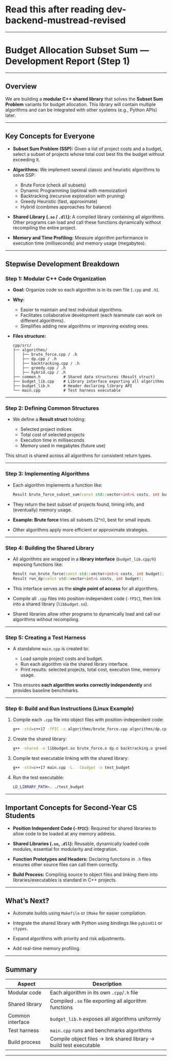 # Read this after reading dev-backend-mustread-revised

---

# Budget Allocation Subset Sum — Development Report (Step 1)

---

## Overview

We are building a **modular C++ shared library** that solves the **Subset Sum Problem** variants for budget allocation. This library will contain multiple algorithms and can be integrated with other systems (e.g., Python APIs) later.

---

## Key Concepts for Everyone

* **Subset Sum Problem (SSP):**
  Given a list of project costs and a budget, select a subset of projects whose total cost best fits the budget without exceeding it.

* **Algorithms:**
  We implement several classic and heuristic algorithms to solve SSP:

  * Brute Force (check all subsets)
  * Dynamic Programming (optimal with memoization)
  * Backtracking (recursive exploration with pruning)
  * Greedy Heuristic (fast, approximate)
  * Hybrid (combines approaches for balance)

* **Shared Library (`.so` / `.dll`):**
  A compiled library containing all algorithms. Other programs can load and call these functions dynamically without recompiling the entire project.

* **Memory and Time Profiling:**
  Measure algorithm performance in execution time (milliseconds) and memory usage (megabytes).

---

## Stepwise Development Breakdown

### Step 1: Modular C++ Code Organization

* **Goal:** Organize code so each algorithm is in its own file (`.cpp` and `.h`).

* **Why:**

  * Easier to maintain and test individual algorithms.
  * Facilitates collaborative development (each teammate can work on different algorithms).
  * Simplifies adding new algorithms or improving existing ones.

* **Files structure:**

  ```
  cpp/src/
  ├── algorithms/
  │   ├── brute_force.cpp / .h
  │   ├── dp.cpp / .h
  │   ├── backtracking.cpp / .h
  │   ├── greedy.cpp / .h
  │   ├── hybrid.cpp / .h
  ├── common.h          # Shared data structures (Result struct)
  ├── budget_lib.cpp    # Library interface exporting all algorithms
  ├── budget_lib.h      # Header declaring library API
  └── main.cpp          # Test harness executable
  ```

---

### Step 2: Defining Common Structures

* We define a **Result struct** holding:

  * Selected project indices
  * Total cost of selected projects
  * Execution time in milliseconds
  * Memory used in megabytes (future use)

This struct is shared across all algorithms for consistent return types.

---

### Step 3: Implementing Algorithms

* Each algorithm implements a function like:

  ```cpp
  Result brute_force_subset_sum(const std::vector<int>& costs, int budget);
  ```

* They return the best subset of projects found, timing info, and (eventually) memory usage.

* **Example: Brute force** tries all subsets (2^n), best for small inputs.

* Other algorithms apply more efficient or approximate strategies.

---

### Step 4: Building the Shared Library

* All algorithms are wrapped in a **library interface** (`budget_lib.cpp/h`) exposing functions like:

  ```cpp
  Result run_brute_force(const std::vector<int>& costs, int budget);
  Result run_dp(const std::vector<int>& costs, int budget);
  ```

* This interface serves as the **single point of access** for all algorithms.

* Compile all `.cpp` files into position-independent code (`-fPIC`), then link into a shared library (`libbudget.so`).

* Shared libraries allow other programs to dynamically load and call our algorithms without recompiling.

---

### Step 5: Creating a Test Harness

* A standalone `main.cpp` is created to:

  * Load sample project costs and budget.
  * Run each algorithm via the shared library interface.
  * Print results: selected projects, total cost, execution time, memory usage.

* This ensures **each algorithm works correctly independently** and provides baseline benchmarks.

---

### Step 6: Build and Run Instructions (Linux Example)

1. Compile each `.cpp` file into object files with position-independent code:

   ```bash
   g++ -std=c++17 -fPIC -c algorithms/brute_force.cpp algorithms/dp.cpp algorithms/backtracking.cpp algorithms/greedy.cpp algorithms/hybrid.cpp budget_lib.cpp
   ```

2. Create the shared library:

   ```bash
   g++ -shared -o libbudget.so brute_force.o dp.o backtracking.o greedy.o hybrid.o budget_lib.o
   ```

3. Compile test executable linking with the shared library:

   ```bash
   g++ -std=c++17 main.cpp -L. -lbudget -o test_budget
   ```

4. Run the test executable:

   ```bash
   LD_LIBRARY_PATH=. ./test_budget
   ```

---

## Important Concepts for Second-Year CS Students

* **Position Independent Code (`-fPIC`):**
  Required for shared libraries to allow code to be loaded at any memory address.

* **Shared Libraries (`.so`, `.dll`):**
  Reusable, dynamically loaded code modules, essential for modularity and integration.

* **Function Prototypes and Headers:**
  Declaring functions in `.h` files ensures other source files can call them correctly.

* **Build Process:**
  Compiling source to object files and linking them into libraries/executables is standard in C++ projects.

---

## What’s Next?

* Automate builds using `Makefile` or `CMake` for easier compilation.

* Integrate the shared library with Python using bindings like `pybind11` or `ctypes`.

* Expand algorithms with priority and risk adjustments.

* Add real-time memory profiling.

---

## Summary

| Aspect           | Description                                                        |
| ---------------- | ------------------------------------------------------------------ |
| Modular code     | Each algorithm in its own `.cpp`/`.h` file                         |
| Shared library   | Compiled `.so` file exporting all algorithm functions              |
| Common interface | `budget_lib.h` exposes all algorithms uniformly                    |
| Test harness     | `main.cpp` runs and benchmarks algorithms                          |
| Build process    | Compile object files → link shared library → build test executable |

---

